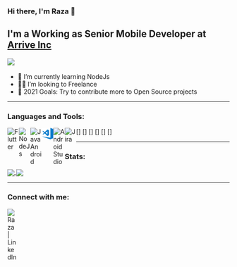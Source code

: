 ### Hi there, I'm Raza 👋

## I'm a Working as Senior Mobile Developer at [Arrive Inc][Arrive]

![](https://komarev.com/ghpvc/?username=envy13&label=PROFILE+VIEWS&color=green&style=flat-square)

- 🌱 I’m currently learning NodeJs
- 👨‍💻 I’m looking to Freelance
- 🥅 2021 Goals: Try to contribute more to Open Source projects
___ 

### Languages and Tools:

[<img align="left" alt="Flutter" width="26px" src="https://cdn.iconscout.com/icon/free/png-512/flutter-2038877-1720090.png"/>]
[<img align="left" alt="NodeJs" width="26px" src="https://image.flaticon.com/icons/png/512/919/919825.png"/>]
[<img align="left" alt="Java Android" width="26px" src="https://lh3.googleusercontent.com/proxy/ad2C_sUCgjrOEgd5feMm_NkmOE3FD_mxuWLFHT3Lu_xUERvZnwUAOmAM2R7syRU8CrFOrp9rH2bkZyGcGqEvO4LSPd-WNvyxLoeL8v_x-VCJ-w"/>]
[<img align="left" alt="Visual Studio Code" width="26px" src="https://raw.githubusercontent.com/github/explore/80688e429a7d4ef2fca1e82350fe8e3517d3494d/topics/visual-studio-code/visual-studio-code.png" />]
[<img align="left" alt="Android Studio" width="26px" src="https://upload.wikimedia.org/wikipedia/commons/thumb/e/e3/Android_Studio_Icon_%282014-2019%29.svg/1200px-Android_Studio_Icon_%282014-2019%29.svg.png" />]
[<img align="left" alt="Jira" width="26px" src="https://encrypted-tbn0.gstatic.com/images?q=tbn:ANd9GcSSp_lGWOdt_RuFiipnetNA9KTmmBvh-I0slNt2DB2PTy0zX3gdad4G35e86RJSLS4XYF8&usqp=CAU"/>]
___

### Stats:

<a href="https://github.com/anuraghazra/github-readme-stats">
  <img align="center" src="https://github-readme-stats.vercel.app/api?username=envy13&count_private=true&show_icons=true&theme=material-palenight&border_radius=10px&hide_title=true" />
</a>

<a href="https://github.com/anuraghazra/github-readme-stats">
  <img align="center" src="https://github-readme-stats.vercel.app/api/top-langs/?username=envy13&langs_count=8&hide_title=true" />
</a>

___ 

### Connect with me:

[<img align="left" alt="Raza | LinkedIn" width="22px" src="https://image.flaticon.com/icons/png/512/174/174857.png" />][linkedin]

<br />





[Arrive]: https://www.linkedin.com/company/arriveschool/
[linkedin]: https://www.linkedin.com/in/raza-abbas-86981a154/


